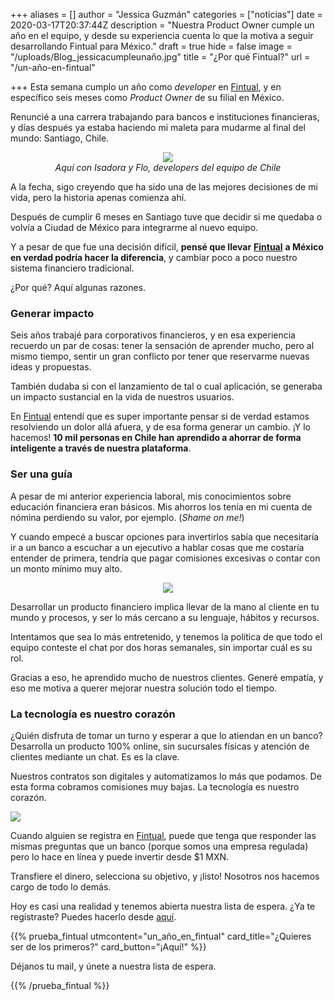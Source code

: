 +++
aliases = []
author = "Jessica Guzmán"
categories = ["noticias"]
date = 2020-03-17T20:37:44Z
description = "Nuestra Product Owner cumple un año en el equipo, y desde su experiencia cuenta lo que la motiva a seguir desarrollando Fintual para México."
draft = true
hide = false
image = "/uploads/Blog_jessicacumpleunaño.jpg"
title = "¿Por qué Fintual?"
url = "/un-año-en-fintual"

+++
Esta semana cumplo un año como _developer_ en [Fintual](https://fintual.mx/?utm_source=edu&utm_medium=edu&utm_campaign=waiting_list_mx&utm_content=-365), y en específico seis meses como _Product Owner_ de su filial en México.

Renuncié a una carrera trabajando para bancos e instituciones financieras, y días después ya estaba haciendo mi maleta para mudarme al final del mundo: Santiago, Chile.

<div style="text-align:center"> <figure> <img src="/uploads/Blog_jessicacumpleunaño.jpg"> <figcaption><i>Aquí con Isadora y Flo, developers del equipo de Chile</i></figcaption> </figure> </div>

A la fecha, sigo creyendo que ha sido una de las mejores decisiones de mi vida, pero la historia apenas comienza ahí.

Después de cumplir 6 meses en Santiago tuve que decidir si me quedaba o volvía a Ciudad de México para integrarme al nuevo equipo.

Y a pesar de que fue una decisión difícil, **pensé que llevar** [**Fintual**](https://fintual.mx/?utm_source=edu&utm_medium=edu&utm_campaign=waiting_list_mx&utm_content=-365) **a México en verdad podría hacer la diferencia**, y cambiar poco a poco nuestro sistema financiero tradicional.

¿Por qué? Aquí algunas razones.

### Generar impacto

Seis años trabajé para corporativos financieros, y en esa experiencia recuerdo un par de cosas: tener la sensación de aprender mucho, pero al mismo tiempo, sentir un gran conflicto por tener que reservarme nuevas ideas y propuestas.

También dudaba si con el lanzamiento de tal o cual aplicación, se generaba un impacto sustancial en la vida de nuestros usuarios.

En [Fintual](https://fintual.mx/?utm_source=edu&utm_medium=edu&utm_campaign=waiting_list_mx&utm_content=-365) entendí que es super importante pensar si de verdad estamos resolviendo un dolor allá afuera, y de esa forma generar un cambio. ¡Y lo hacemos! **10 mil personas en Chile han aprendido a ahorrar de forma inteligente a través de nuestra plataforma**.

### Ser una guía

A pesar de mi anterior experiencia laboral, mis conocimientos sobre educación financiera eran básicos. Mis ahorros los tenía en mi cuenta de nómina perdiendo su valor, por ejemplo. (_Shame on me!_)

Y cuando empecé a buscar opciones para invertirlos sabía que necesitaría ir a un banco a escuchar a un ejecutivo a hablar cosas que me costaría entender de primera, tendría que pagar comisiones excesivas o contar con un monto mínimo muy alto.

<div style="text-align:center"> <figure> <img src="/uploads/giphy (3).gif"> </figure> </div>

Desarrollar un producto financiero implica llevar de la mano al cliente en tu mundo y procesos, y ser lo más cercano a su lenguaje, hábitos y recursos.

Intentamos que sea lo más entretenido, y tenemos la política de que todo el equipo conteste el chat por dos horas semanales, sin importar cuál es su rol.

Gracias a eso, he aprendido mucho de nuestros clientes. Generé empatía, y eso me motiva a querer mejorar nuestra solución todo el tiempo.

### La tecnología es nuestro corazón

¿Quién disfruta de tomar un turno y esperar a que lo atiendan en un banco? Desarrolla un producto 100% online, sin sucursales físicas y atención de clientes mediante un chat. Es es la clave.

Nuestros contratos son digitales y automatizamos lo más que podamos. De esta forma cobramos comisiones muy bajas. La tecnología es nuestro corazón.

![](/uploads/pngocean.com.png)

Cuando alguien se registra en [Fintual](https://fintual.mx/?utm_source=edu&utm_medium=edu&utm_campaign=waiting_list_mx&utm_content=-365), puede que tenga que responder las mismas preguntas que un banco (porque somos una empresa regulada) pero lo hace en línea y puede invertir desde $1 MXN.

Transfiere el dinero, selecciona su objetivo, y ¡listo! Nosotros nos hacemos cargo de todo lo demás.

Hoy es casi una realidad y tenemos abierta nuestra lista de espera. ¿Ya te registraste? Puedes hacerlo desde [aquí](https://fintual.mx/?utm_source=edu&utm_medium=edu&utm_campaign=waiting_list_mx&utm_content=-365).

{{% prueba_fintual
utmcontent="un_año_en_fintual"
card_title="¿Quieres ser de los primeros?"
card_button="¡Aquí!" %}}

Déjanos tu mail, y únete a nuestra lista de espera.

{{% /prueba_fintual %}}